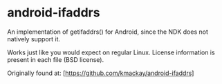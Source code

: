 android-ifaddrs
===============

An implementation of getifaddrs() for Android, since the NDK does not natively support it.

Works just like you would expect on regular Linux. License information is present in each file (BSD license).

Originally found at: [https://github.com/kmackay/android-ifaddrs]
